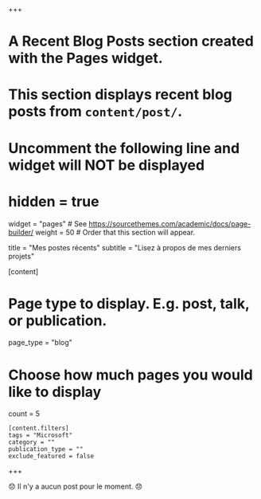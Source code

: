 +++
# A Recent Blog Posts section created with the Pages widget.
# This section displays recent blog posts from `content/post/`.

# Uncomment the following line and widget will NOT be displayed
# hidden = true

widget = "pages"  # See https://sourcethemes.com/academic/docs/page-builder/
weight = 50  # Order that this section will appear.

title = "Mes postes récents"
subtitle = "Lisez à propos de mes derniers projets"

[content]
  # Page type to display. E.g. post, talk, or publication.
  page_type = "blog"
  
  # Choose how much pages you would like to display
  count = 5

	[content.filters]
    tags = "Microsoft"
    category = ""
    publication_type = ""
    exclude_featured = false
+++

:disappointed: Il n'y a aucun post pour le moment. :disappointed: